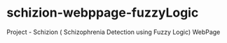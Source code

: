 # schizion-webppage-fuzzyLogic
Project - Schizion ( Schizophrenia Detection using Fuzzy Logic) WebPage
